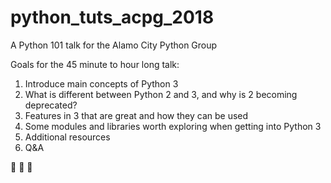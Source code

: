 # python_tuts_acpg_2018
A Python 101 talk for the Alamo City Python Group

Goals for the 45 minute to hour long talk:

1. Introduce main concepts of Python 3
2. What is different between Python 2 and 3, and why is 2 becoming deprecated?
3. Features in 3 that are great and how they can be used
4. Some modules and libraries worth exploring when getting into Python 3
5. Additional resources 
6. Q&A

🎉 🐼 🎉